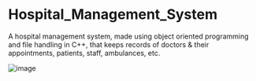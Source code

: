 # Hospital_Management_System
A hospital management system, made using object oriented programming and file handling in C++, that keeps records of doctors & their appointments, patients, staff, ambulances, etc.


![image](https://github.com/user-attachments/assets/8fc0cc6c-7798-42fe-bc2e-d616da8cedc9)

